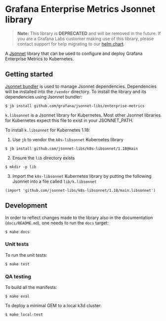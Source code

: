 # Grafana Enterprise Metrics Jsonnet library

> **Note:** This library is **DEPRECATED** and will be removed in the future. If you are a Grafana Labs customer
> making use of this library, please contact support for help migrating to our [helm chart](https://grafana.com/docs/mimir/v2.1.x/operators-guide/deploying-grafana-mimir/).



A [Jsonnet](https://jsonnet.org/) library that can be used to configure and deploy Grafana Enterprise Metrics to Kubernetes.

## Getting started

[Jsonnet bundler](https://github.com/jsonnet-bundler/jsonnet-bundler) is used to manage Jsonnet dependencies.
Dependencies will be installed into the `/vendor` directory.
To install the library and its dependencies using Jsonnet bundler:

```console
$ jb install github.com/grafana/jsonnet-libs/enterprise-metrics
```

`k.libsonnet` is a Jsonnet library for Kubernetes. Most other Jsonnet libraries for Kubernetes expect this file to exist in your JSONNET_PATH.

To install `k.libsonnet` for Kubernetes 1.18:

1. Use `jb` to vendor the `k8s-libsonnet` Kubernetes library
```console
$ jb install github.com/jsonnet-libs/k8s-libsonnet/1.18@main
```

2. Ensure the `lib` directory exists
```console
$ mkdir -p lib
```

3. Import the `k8s-libsonnet` Kubernetes library by putting the following Jsonnet into a file called `lib/k.libsonnet`
```jsonnet
(import 'github.com/jsonnet-libs/k8s-libsonnet/1.18/main.libsonnet')
```

## Development

In order to reflect changes made to the library also in the documentation (`docs/README.md`), one
needs to run the `docs` target:

```console
$ make docs
```

### Unit tests

To run the unit tests:

```console
$ make test
```

### QA testing

To build all the manifests:

```console
$ make eval
```

To deploy a minimal GEM to a local k3d cluster:

```console
$ make local-test
```
